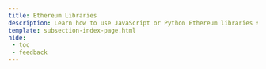 ```yaml
---
title: Ethereum Libraries
description: Learn how to use JavaScript or Python Ethereum libraries such as Ethers.js, Web3.js, or Web3.py to send transactions or deploy contracts on Moonbeam.
template: subsection-index-page.html
hide: 
 - toc
 - feedback
---
```

